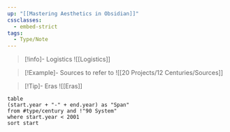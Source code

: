 ```yaml
---
up: "[[Mastering Aesthetics in Obsidian]]"
cssclasses:
  - embed-strict
tags:
  - Type/Note
---
```

> [!info]- Logistics
> ![[Logistics]]

> [!Example]- Sources to refer to
> ![[20 Projects/12 Centuries/Sources]]

> [!Tip]- Eras
> ![[Eras]]

```dataview
table 
(start.year + "-" + end.year) as "Span" 
from #type/century and !"90 System"
where start.year < 2001
sort start
```